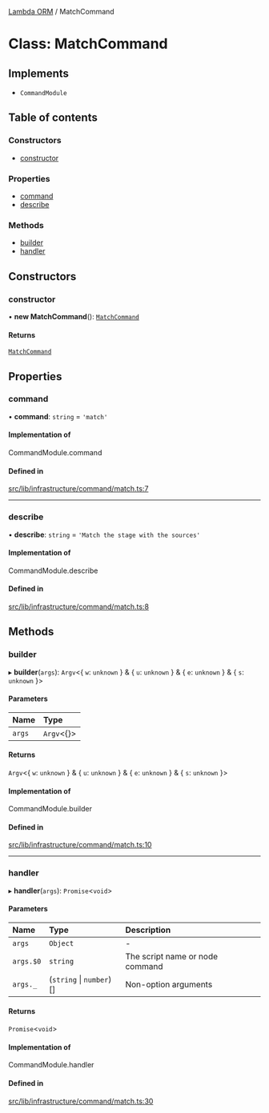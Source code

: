 [Lambda ORM](../README.md) / MatchCommand

# Class: MatchCommand

## Implements

- `CommandModule`

## Table of contents

### Constructors

- [constructor](MatchCommand.md#constructor)

### Properties

- [command](MatchCommand.md#command)
- [describe](MatchCommand.md#describe)

### Methods

- [builder](MatchCommand.md#builder)
- [handler](MatchCommand.md#handler)

## Constructors

### constructor

• **new MatchCommand**(): [`MatchCommand`](MatchCommand.md)

#### Returns

[`MatchCommand`](MatchCommand.md)

## Properties

### command

• **command**: `string` = `'match'`

#### Implementation of

CommandModule.command

#### Defined in

[src/lib/infrastructure/command/match.ts:7](https://github.com/lambda-orm/lambdaorm-cli/blob/c3d941920149f3313c114d966471af58639b5720/src/lib/infrastructure/command/match.ts#L7)

___

### describe

• **describe**: `string` = `'Match the stage with the sources'`

#### Implementation of

CommandModule.describe

#### Defined in

[src/lib/infrastructure/command/match.ts:8](https://github.com/lambda-orm/lambdaorm-cli/blob/c3d941920149f3313c114d966471af58639b5720/src/lib/infrastructure/command/match.ts#L8)

## Methods

### builder

▸ **builder**(`args`): `Argv`\<\{ `w`: `unknown`  } & \{ `u`: `unknown`  } & \{ `e`: `unknown`  } & \{ `s`: `unknown`  }\>

#### Parameters

| Name | Type |
| :------ | :------ |
| `args` | `Argv`\<{}\> |

#### Returns

`Argv`\<\{ `w`: `unknown`  } & \{ `u`: `unknown`  } & \{ `e`: `unknown`  } & \{ `s`: `unknown`  }\>

#### Implementation of

CommandModule.builder

#### Defined in

[src/lib/infrastructure/command/match.ts:10](https://github.com/lambda-orm/lambdaorm-cli/blob/c3d941920149f3313c114d966471af58639b5720/src/lib/infrastructure/command/match.ts#L10)

___

### handler

▸ **handler**(`args`): `Promise`\<`void`\>

#### Parameters

| Name | Type | Description |
| :------ | :------ | :------ |
| `args` | `Object` | - |
| `args.$0` | `string` | The script name or node command |
| `args._` | (`string` \| `number`)[] | Non-option arguments |

#### Returns

`Promise`\<`void`\>

#### Implementation of

CommandModule.handler

#### Defined in

[src/lib/infrastructure/command/match.ts:30](https://github.com/lambda-orm/lambdaorm-cli/blob/c3d941920149f3313c114d966471af58639b5720/src/lib/infrastructure/command/match.ts#L30)
